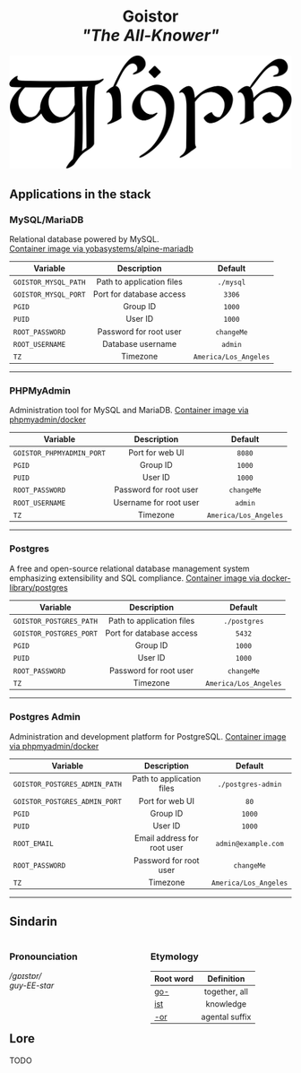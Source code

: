 <div align="center">

# Goistor <br>_"The All-Knower"_

<img src="../resources/images/goistor.svg" alt="Goistor written in Tengwar" style="max-width:100%;">

</div>

## Applications in the stack

### MySQL/MariaDB

Relational database powered by MySQL.  
[Container image via yobasystems/alpine-mariadb](https://github.com/yobasystems/alpine-mariadb)

| Variable             |        Description        |        Default        |
| -------------------- | :-----------------------: | :-------------------: |
| `GOISTOR_MYSQL_PATH` | Path to application files |       `./mysql`       |
| `GOISTOR_MYSQL_PORT` | Port for database access  |        `3306`         |
| `PGID`               |         Group ID          |        `1000`         |
| `PUID`               |          User ID          |        `1000`         |
| `ROOT_PASSWORD`      |  Password for root user   |      `changeMe`       |
| `ROOT_USERNAME`      |     Database username     |        `admin`        |
| `TZ`                 |         Timezone          | `America/Los_Angeles` |

---

### PHPMyAdmin

Administration tool for MySQL and MariaDB.
[Container image via phpmyadmin/docker](https://github.com/phpmyadmin/docker)

| Variable                  |      Description       |        Default        |
| ------------------------- | :--------------------: | :-------------------: |
| `GOISTOR_PHPMYADMIN_PORT` |    Port for web UI     |        `8080`         |
| `PGID`                    |        Group ID        |        `1000`         |
| `PUID`                    |        User ID         |        `1000`         |
| `ROOT_PASSWORD`           | Password for root user |      `changeMe`       |
| `ROOT_USERNAME`           | Username for root user |        `admin`        |
| `TZ`                      |        Timezone        | `America/Los_Angeles` |

---

### Postgres

A free and open-source relational database management system emphasizing extensibility and SQL compliance.
[Container image via docker-library/postgres](https://github.com/docker-library/postgres)

| Variable                |        Description        |        Default        |
| ----------------------- | :-----------------------: | :-------------------: |
| `GOISTOR_POSTGRES_PATH` | Path to application files |     `./postgres`      |
| `GOISTOR_POSTGRES_PORT` | Port for database access  |        `5432`         |
| `PGID`                  |         Group ID          |        `1000`         |
| `PUID`                  |          User ID          |        `1000`         |
| `ROOT_PASSWORD`         |  Password for root user   |      `changeMe`       |
| `TZ`                    |         Timezone          | `America/Los_Angeles` |

---

### Postgres Admin

Administration and development platform for PostgreSQL.
[Container image via phpmyadmin/docker](https://github.com/phpmyadmin/docker)

| Variable                      |         Description         |        Default        |
| ----------------------------- | :-------------------------: | :-------------------: |
| `GOISTOR_POSTGRES_ADMIN_PATH` |  Path to application files  |  `./postgres-admin`   |
| `GOISTOR_POSTGRES_ADMIN_PORT` |       Port for web UI       |         `80`          |
| `PGID`                        |          Group ID           |        `1000`         |
| `PUID`                        |           User ID           |        `1000`         |
| `ROOT_EMAIL`                  | Email address for root user |  `admin@example.com`  |
| `ROOT_PASSWORD`               |   Password for root user    |      `changeMe`       |
| `TZ`                          |          Timezone           | `America/Los_Angeles` |

---

## Sindarin

<div style="width:49%; margin-right:1%; float:left;">

### Pronounciation

_/gɒɪstɒr/_  
_guy-EE-star_

</div>

<div style="width:49%; margin-right:1%; float:left;">

### Etymology

| Root word                                |   Definition   |
| ---------------------------------------- | :------------: |
| [go-](https://www.elfdict.com/wt/515148) | together, all  |
| [ist](https://www.elfdict.com/wt/130653) |   knowledge    |
| [-or](https://www.elfdict.com/wt/518972) | agental suffix |

</div>

## Lore

TODO
